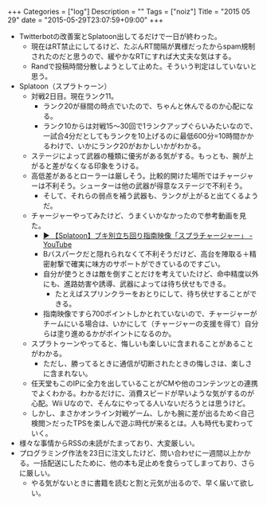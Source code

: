 +++
Categories = ["log"]
Description = ""
Tags = ["noiz"]
Title = "2015 05 29"
date = "2015-05-29T23:07:59+09:00"
+++

* Twitterbotの改善案とSplatoon出してるだけで一日が終わった。
	* 現在はRT禁止にしてるけど、たぶんRT間隔が異様だったからspam規制されたのだと思うので、緩やかなRTにすれば大丈夫な気はする。
	* Randで投稿時間分散しようとして止めた。そういう判定はしていないと思う。
* Splatoon（スプラトゥーン）
	* 対戦2日目。現在ランク11。
		* ランク20が昼間の時点でいたので、ちゃんと休んでるのか心配になる。
		* ランク10からは対戦15〜30回で1ランクアップぐらいみたいなので、一試合4分だとしてもランクを10上げるのに最低600分=10時間かかるわけで、いかにランク20がおかしいかがわかる。
	* ステージによって武器の種類に優劣がある気がする。もっとも、腕が上がると差がなくなる印象をうける。
	* 高低差があるとローラーは厳しそう。比較的開けた場所ではチャージャーは不利そう。シューターは他の武器が得意なステージで不利そう。
		* そして、それらの弱点を補う武器も、ランクが上がると出てくるようだ。
	* チャージャーやってみたけど、うまくいかなかったので参考動画を見た。
		* [▶ 【Splatoon】ブキ別立ち回り指南映像「スプラチャージャー」 - YouTube](https://youtu.be/cWididP-gQw)
		* Bバスパークだと隠れられなくて不利そうだけど、高台を陣取る＋精密射撃で確実に味方のサポートができているのですごい。
		* 自分が使うときは敵を倒すことだけを考えていたけど、命中精度以外にも、進路妨害や誘導、武器によっては待ち伏せもできる。
			* たとえばスプリンクラーをおとりにして、待ち伏せすることができる。
		* 指南映像ですら700ポイントしかとれていないので、チャージャーがチームにいる場合は、いかにして（チャージャーの支援を得て）自分らは塗り進めるかがポイントになるのか。
	* スプラトゥーンやってると、悔しいも楽しいに含まれることがあることがわかる。
		* ただし、勝ってるときに通信が切断されたときの悔しさは、楽しさに含まれない。
	* 任天堂もこのIPに全力を出していることがCMや他のコンテンツとの連携でよくわかる。わかるだけに、消費スピードが早いような気がするのが心配。Wii Uなので、そんなにやってる人いないだろうとは思うけど。
	* しかし、まさかオンライン対戦ゲーム、しかも腕に差が出るため＜自己検閲＞だったTPSを楽しんで遊ぶ時代が来るとは。人も時代も変わっていく。
* 様々な事情からRSSの未読がたまっており、大変厳しい。
* プログラミング作法を23日に注文したけど、問い合わせに一週間以上かかる。一括配送にしたために、他の本も足止めを食らってしまっており、さらに厳しい。
	* やる気がないときに書籍を読むと割と元気が出るので、早く届いて欲しい。